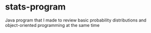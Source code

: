 # stats-program
Java program that I made to review basic probability distributions and object-oriented programming at the same time
